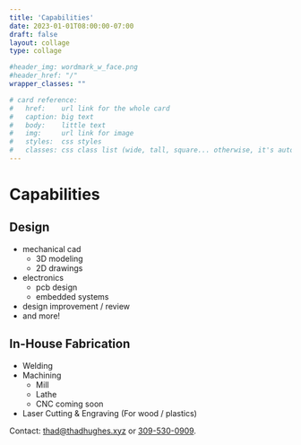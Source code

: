 ```yaml
---
title: 'Capabilities'
date: 2023-01-01T08:00:00-07:00
draft: false
layout: collage
type: collage

#header_img: wordmark_w_face.png
#header_href: "/"
wrapper_classes: ""

# card reference:
#   href:    url link for the whole card
#   caption: big text
#   body:    little text
#   img:     url link for image
#   styles:  css styles
#   classes: css class list (wide, tall, square... otherwise, it's automatic aspect ratio)
---
```


# Capabilities

## Design

- mechanical cad
  - 3D modeling
  - 2D drawings
- electronics
  - pcb design
  - embedded systems
- design improvement / review
- and more!

## In-House Fabrication

- Welding
- Machining
  - Mill
  - Lathe
  - CNC coming soon
- Laser Cutting & Engraving (For wood / plastics)

Contact: [thad@thadhughes.xyz](mailto:thad@thadhughes.xyz) or [309-530-0909](tel:3095300909).